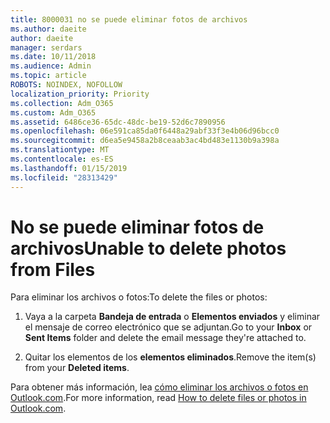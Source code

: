 ```yaml
---
title: 8000031 no se puede eliminar fotos de archivos
ms.author: daeite
author: daeite
manager: serdars
ms.date: 10/11/2018
ms.audience: Admin
ms.topic: article
ROBOTS: NOINDEX, NOFOLLOW
localization_priority: Priority
ms.collection: Adm_O365
ms.custom: Adm_O365
ms.assetid: 6486ce36-65dc-48dc-be19-52d6c7890956
ms.openlocfilehash: 06e591ca85da0f6448a29abf33f3e4b06d96bcc0
ms.sourcegitcommit: d6ea5e9458a2b8ceaab3ac4bd483e1130b9a398a
ms.translationtype: MT
ms.contentlocale: es-ES
ms.lasthandoff: 01/15/2019
ms.locfileid: "28313429"
---
```

# <a name="unable-to-delete-photos-from-files"></a><span data-ttu-id="49981-102">No se puede eliminar fotos de archivos</span><span class="sxs-lookup"><span data-stu-id="49981-102">Unable to delete photos from Files</span></span>

<span data-ttu-id="49981-103">Para eliminar los archivos o fotos:</span><span class="sxs-lookup"><span data-stu-id="49981-103">To delete the files or photos:</span></span>
  
1. <span data-ttu-id="49981-104">Vaya a la carpeta **Bandeja de entrada** o **Elementos enviados** y eliminar el mensaje de correo electrónico que se adjuntan.</span><span class="sxs-lookup"><span data-stu-id="49981-104">Go to your **Inbox** or **Sent Items** folder and delete the email message they're attached to.</span></span> 
    
2. <span data-ttu-id="49981-105">Quitar los elementos de los **elementos eliminados**.</span><span class="sxs-lookup"><span data-stu-id="49981-105">Remove the item(s) from your **Deleted items**.</span></span> 
    
<span data-ttu-id="49981-106">Para obtener más información, lea [cómo eliminar los archivos o fotos en Outlook.com](https://support.office.com/article/bae0531f-040f-4c42-90b9-786ca718c16d.aspx).</span><span class="sxs-lookup"><span data-stu-id="49981-106">For more information, read [How to delete files or photos in Outlook.com](https://support.office.com/article/bae0531f-040f-4c42-90b9-786ca718c16d.aspx).</span></span>
  

